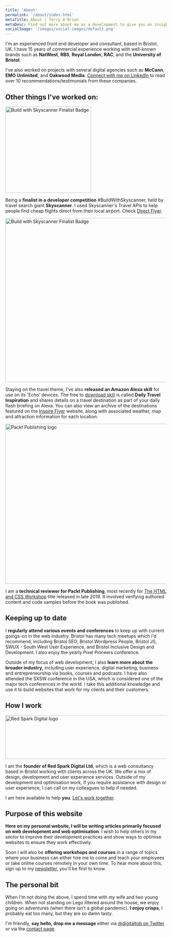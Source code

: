 ```yaml
---
title: 'About'
permalink: '/about/index.html'
metaTitle: About | Terry O'Brien 
metaDesc: Find out more about me as a development to give you an insight of how I my experience can help you.
socialImage: '/images/social-images/default.png'
---
```


<p class="text-500 sm:text-600">I'm an experienced front end developer and consultant, based in Bristol, UK. I have 15 years of commercial experience working with well-known brands such as <strong>NatWest</strong>, <strong>RBS</strong>, <strong>Royal London</strong>, <strong>RAC</strong>, and the <strong>University of Bristol</strong>.</p>
<p>
I've also worked on projects with several digital agencies such as <strong>McCann</strong>, <strong>EMO Unlimited</strong>, and <strong>Oakwood Media</strong>. <a href="https://www.linkedin.com/in/mrtobrien" target="_blank" rel="noreferrer noopener">Connect with me on LinkedIn</a> to read over 10 recommendations/testimonials from these companies.</p>

<h2>Other things I've worked on:</h2>
<div class="four-two-wrapper">
<div class="two-container">
<img class="img-skyscanner" src="/images/imagery/build-with-skyscanner.png" alt="Build with Skyscanner Finalist Badge" width="268" height="269">
</div>
<div class="four-container">
<p>Being a <strong>finalist in a developer competition</strong> #BuildWithSkyscanner, held by travel search giant <strong>Skyscanner</strong>. I used Skyscanner's Travel APIs to help people find cheap flights direct from their local airport. Check <a href="https://discover.inspireflyer.com/tools/direct-flyer/" target="_blank" rel="noreferrer noopener">Direct Flyer</a>.</p>
</div>
</div>

<div class="two-four-wrapper">
<div class="two-container">
<img class="img-alexa" src="/images/imagery/alexa-skill.png" alt="Build with Skyscanner Finalist Badge" width="512" height="512">
</div>
<div class="four-container">
<p>Staying on the travel theme, I've also <strong>released an Amazon Alexa skill</strong> for use on its 'Echo' devices. The free to <a href="https://www.amazon.co.uk/Red-Spark-Digital-Ltd-Inspiration/dp/B078GDBTR2" target="_blank" rel="noreferrer noopener">download skill</a> is called <strong>Daily Travel Inspiration</strong> and shares details on a travel destination as part of your daily flash briefing on Alexa. You can also view an archive of the destinations featured on the <a href="https://www.inspireflyer.com/travel-inspiration/" target="_blank" rel="noreferrer noopener">Inspire Flyer</a> website, along with associated weather, map and attraction information for each location.</p>
</div>
</div>

<div class="four-two-wrapper">
<div class="two-container">
<img class="img-packt" src="/images/imagery/p-publishing-logo.png" alt="Packt Publishing logo" width="900" height="500">
</div>
<div class="four-container">
<p>I am a <strong>technical reviewer for Packt Publishing</strong>, most recently for <a href="https://books.google.co.uk/books?id=gVjBDwAAQBAJ&lpg=PP3&ots=gYjDrQWIJ4&dq=the%20html%20and%20css%20workshop%20terry%20o'brien&pg=PP3#v=onepage&q=terry%20o'brien&f=false" target="_blank" rel="noreferrer noopener">The HTML and CSS Workshop</a> title released in late 2019. It involved verifying authored content and code samples before the book was published.</p>
</div>
</div>

<h2>Keeping up to date</h2>

I <strong>regularly attend various events and conferences</strong> to keep up with current goings-on in the web industry. Bristol has many tech meetups which I'd recommend, including Bristol SEO, Bristol Wordpress People, Bristol JS, SWUX - South West User Experience, and Bristol Inclusive Design and Development. I also enjoy the yearly Pixel Pioneers conference.

Outside of my focus of web development, I also <strong>learn more about the broader industry</strong>, including user experience, digital marketing, business and entrepreneurship via books, courses and podcasts. I have also attended the SXSW conference in the USA, which is considered one of the major tech conferences in the world. I take this additional knowledge and use it to build websites that work for my clients and their customers.

<h2>How I work</h2>
<div class="four-two-wrapper">
<div class="two-container">
<img class="img-rsd" src="/images/imagery/rsd-logo.png" alt="Red Spark Digital logo" width="648" height="136">
</div>
<div class="four-container">
<p>I am the <strong>founder of Red Spark Digital Ltd</strong>, which is a web consultancy based in Bristol working with clients across the UK. We offer a mix of design, development and user experience services. Outside of my development and optimisation work, if you require assistance with design or user experience, I can call on my colleagues to help if needed.</p>

<p>I am here available to help <strong>you</strong>. <a href="/contact">Let's work together</a>.</p>
</div>
</div>

<h2>Purpose of this website</h2>

<strong>Here on my personal website, I will be writing articles primarily focused on web development and web optimisation</strong>. I wish to help others in my sector to improve their development practices and show ways to optimise websites to ensure they work effectively.

Soon I will also be <strong>offering workshops and courses</strong> in a range of topics where your business can either hire me to come and teach your employees or take online courses remotely in your own time. To hear more about this, sign up to my <a href="https://mailchi.mp/877e42635e8c/newsletter" target="_blank" rel="noreferrer noopener">newsletter</a>, you'll be first to know.

<h2>The personal bit</h2>

When I'm not doing the above, I spend time with my wife and two young children. When not standing on Lego littered around the house, we enjoy going on adventures (when there isn't a global pandemic). <strong>I enjoy crisps</strong>, I probably eat too many, but they are so damn tasty.

I'm friendly, <strong>say hello, drop me a message</strong> either via <a href="https://twitter.com/digitaltob" target="_blank" rel="noreferrer noopener">@digitaltob on Twitter</a> or via the <a href="/contact">contact page</a>. 
